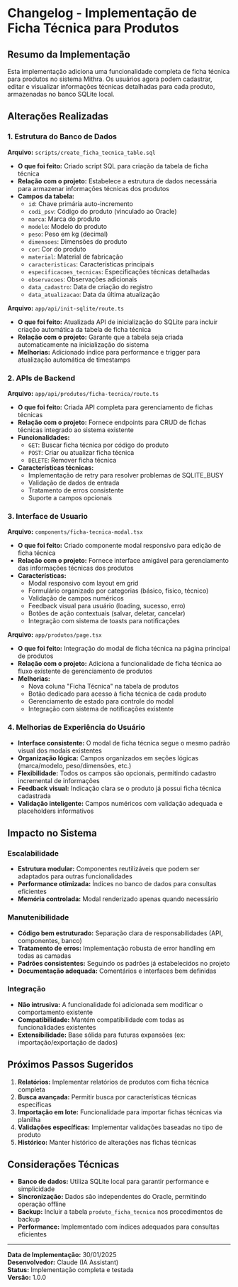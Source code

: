 # Changelog - Implementação de Ficha Técnica para Produtos

## Resumo da Implementação

Esta implementação adiciona uma funcionalidade completa de ficha técnica para produtos no sistema Mithra. Os usuários agora podem cadastrar, editar e visualizar informações técnicas detalhadas para cada produto, armazenadas no banco SQLite local.

## Alterações Realizadas

### 1. Estrutura do Banco de Dados

**Arquivo:** `scripts/create_ficha_tecnica_table.sql`
- **O que foi feito:** Criado script SQL para criação da tabela de ficha técnica
- **Relação com o projeto:** Estabelece a estrutura de dados necessária para armazenar informações técnicas dos produtos
- **Campos da tabela:**
  - `id`: Chave primária auto-incremento
  - `codi_psv`: Código do produto (vinculado ao Oracle)
  - `marca`: Marca do produto
  - `modelo`: Modelo do produto
  - `peso`: Peso em kg (decimal)
  - `dimensoes`: Dimensões do produto
  - `cor`: Cor do produto
  - `material`: Material de fabricação
  - `caracteristicas`: Características principais
  - `especificacoes_tecnicas`: Especificações técnicas detalhadas
  - `observacoes`: Observações adicionais
  - `data_cadastro`: Data de criação do registro
  - `data_atualizacao`: Data da última atualização

**Arquivo:** `app/api/init-sqlite/route.ts`
- **O que foi feito:** Atualizada API de inicialização do SQLite para incluir criação automática da tabela de ficha técnica
- **Relação com o projeto:** Garante que a tabela seja criada automaticamente na inicialização do sistema
- **Melhorias:** Adicionado índice para performance e trigger para atualização automática de timestamps

### 2. APIs de Backend

**Arquivo:** `app/api/produtos/ficha-tecnica/route.ts`
- **O que foi feito:** Criada API completa para gerenciamento de fichas técnicas
- **Relação com o projeto:** Fornece endpoints para CRUD de fichas técnicas integrado ao sistema existente
- **Funcionalidades:**
  - `GET`: Buscar ficha técnica por código do produto
  - `POST`: Criar ou atualizar ficha técnica
  - `DELETE`: Remover ficha técnica
- **Características técnicas:**
  - Implementação de retry para resolver problemas de SQLITE_BUSY
  - Validação de dados de entrada
  - Tratamento de erros consistente
  - Suporte a campos opcionais

### 3. Interface de Usuario

**Arquivo:** `components/ficha-tecnica-modal.tsx`
- **O que foi feito:** Criado componente modal responsivo para edição de ficha técnica
- **Relação com o projeto:** Fornece interface amigável para gerenciamento das informações técnicas dos produtos
- **Características:**
  - Modal responsivo com layout em grid
  - Formulário organizado por categorias (básico, físico, técnico)
  - Validação de campos numéricos
  - Feedback visual para usuário (loading, sucesso, erro)
  - Botões de ação contextuais (salvar, deletar, cancelar)
  - Integração com sistema de toasts para notificações

**Arquivo:** `app/produtos/page.tsx`
- **O que foi feito:** Integração do modal de ficha técnica na página principal de produtos
- **Relação com o projeto:** Adiciona a funcionalidade de ficha técnica ao fluxo existente de gerenciamento de produtos
- **Melhorias:**
  - Nova coluna "Ficha Técnica" na tabela de produtos
  - Botão dedicado para acesso à ficha técnica de cada produto
  - Gerenciamento de estado para controle do modal
  - Integração com sistema de notificações existente

### 4. Melhorias de Experiência do Usuário

- **Interface consistente:** O modal de ficha técnica segue o mesmo padrão visual dos modais existentes
- **Organização lógica:** Campos organizados em seções lógicas (marca/modelo, peso/dimensões, etc.)
- **Flexibilidade:** Todos os campos são opcionais, permitindo cadastro incremental de informações
- **Feedback visual:** Indicação clara se o produto já possui ficha técnica cadastrada
- **Validação inteligente:** Campos numéricos com validação adequada e placeholders informativos

## Impacto no Sistema

### Escalabilidade
- **Estrutura modular:** Componentes reutilizáveis que podem ser adaptados para outras funcionalidades
- **Performance otimizada:** Índices no banco de dados para consultas eficientes
- **Memória controlada:** Modal renderizado apenas quando necessário

### Manutenibilidade
- **Código bem estruturado:** Separação clara de responsabilidades (API, componentes, banco)
- **Tratamento de erros:** Implementação robusta de error handling em todas as camadas
- **Padrões consistentes:** Seguindo os padrões já estabelecidos no projeto
- **Documentação adequada:** Comentários e interfaces bem definidas

### Integração
- **Não intrusiva:** A funcionalidade foi adicionada sem modificar o comportamento existente
- **Compatibilidade:** Mantém compatibilidade com todas as funcionalidades existentes
- **Extensibilidade:** Base sólida para futuras expansões (ex: importação/exportação de dados)

## Próximos Passos Sugeridos

1. **Relatórios:** Implementar relatórios de produtos com ficha técnica completa
2. **Busca avançada:** Permitir busca por características técnicas específicas
3. **Importação em lote:** Funcionalidade para importar fichas técnicas via planilha
4. **Validações específicas:** Implementar validações baseadas no tipo de produto
5. **Histórico:** Manter histórico de alterações nas fichas técnicas

## Considerações Técnicas

- **Banco de dados:** Utiliza SQLite local para garantir performance e simplicidade
- **Sincronização:** Dados são independentes do Oracle, permitindo operação offline
- **Backup:** Incluir a tabela `produto_ficha_tecnica` nos procedimentos de backup
- **Performance:** Implementado com índices adequados para consultas eficientes

---

**Data de Implementação:** 30/01/2025  
**Desenvolvedor:** Claude (IA Assistant)  
**Status:** Implementação completa e testada  
**Versão:** 1.0.0 